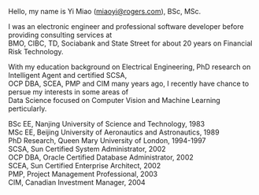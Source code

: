 Hello, my name is Yi Miao (miaoyi@rogers.com), BSc, MSc.  

I was an electronic engineer and professional software developer before providing consulting services at  
BMO, CIBC, TD, Sociabank and State Street for about 20 years on Financial Risk Technology.  

With my education background on Electrical Engineering, PhD research on Intelligent Agent and certified SCSA,  
OCP DBA, SCEA, PMP and CIM many years ago, I recently have chance to persue my interests in some areas of  
Data Science focused on Computer Vision and Machine Learning perticularly.   

BSc EE, Nanjing University of Science and Technology, 1983  
MSc EE, Beijing University of Aeronautics and Astronautics, 1989  
PhD Research, Queen Mary University of London, 1994-1997  
SCSA, Sun Certified System Administrator, 2002  
OCP DBA, Oracle Certified Database Administrator, 2002  
SCEA, Sun Certified Enterprise Architect, 2002  
PMP, Project Management Professional, 2003  
CIM, Canadian Investment Manager, 2004  
